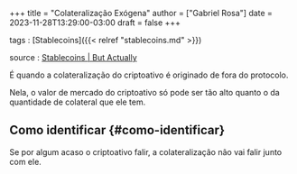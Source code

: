 +++
title = "Colateralização Exógena"
author = ["Gabriel Rosa"]
date = 2023-11-28T13:29:00-03:00
draft = false
+++

tags
: [Stablecoins]({{< relref "stablecoins.md" >}})

source
: [Stablecoins | But Actually](https://www.youtube.com/watch?v=pciVQVocTYc)

É quando a colateralização do criptoativo é originado de fora do protocolo.

Nela, o valor de mercado do criptoativo só pode ser tão alto quanto o da quantidade de colateral que ele tem.


## Como identificar {#como-identificar}

Se por algum acaso o criptoativo falir, a colateralização não vai falir junto com ele.
